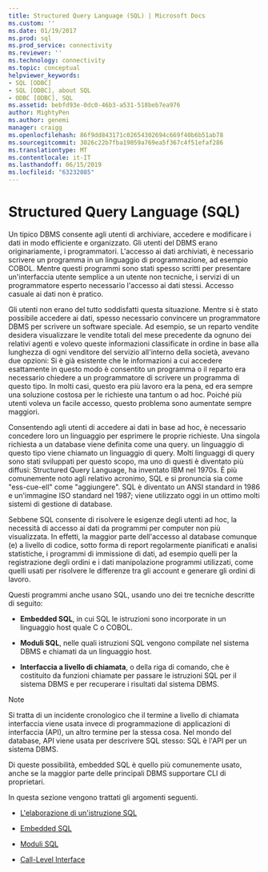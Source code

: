```yaml
---
title: Structured Query Language (SQL) | Microsoft Docs
ms.custom: ''
ms.date: 01/19/2017
ms.prod: sql
ms.prod_service: connectivity
ms.reviewer: ''
ms.technology: connectivity
ms.topic: conceptual
helpviewer_keywords:
- SQL [ODBC]
- SQL [ODBC], about SQL
- ODBC [ODBC], SQL
ms.assetid: bebfd93e-0dc0-46b3-a531-518beb7ea976
author: MightyPen
ms.author: genemi
manager: craigg
ms.openlocfilehash: 86f9dd843171c02654302694c669f40b6b51ab78
ms.sourcegitcommit: 3026c22b7fba19059a769ea5f367c4f51efaf286
ms.translationtype: MT
ms.contentlocale: it-IT
ms.lasthandoff: 06/15/2019
ms.locfileid: "63232085"
---
```

# <a name="structured-query-language-sql"></a>Structured Query Language (SQL)
Un tipico DBMS consente agli utenti di archiviare, accedere e modificare i dati in modo efficiente e organizzato. Gli utenti del DBMS erano originariamente, i programmatori. L'accesso ai dati archiviati, è necessario scrivere un programma in un linguaggio di programmazione, ad esempio COBOL. Mentre questi programmi sono stati spesso scritti per presentare un'interfaccia utente semplice a un utente non tecniche, i servizi di un programmatore esperto necessario l'accesso ai dati stessi. Accesso casuale ai dati non è pratico.  
  
 Gli utenti non erano del tutto soddisfatti questa situazione. Mentre si è stato possibile accedere ai dati, spesso necessario convincere un programmatore DBMS per scrivere un software speciale. Ad esempio, se un reparto vendite desidera visualizzare le vendite totali del mese precedente da ognuno dei relativi agenti e volevo queste informazioni classificate in ordine in base alla lunghezza di ogni venditore del servizio all'interno della società, avevano due opzioni: Si è già esistente che le informazioni a cui accedere esattamente in questo modo è consentito un programma o il reparto era necessario chiedere a un programmatore di scrivere un programma di questo tipo. In molti casi, questo era più lavoro era la pena, ed era sempre una soluzione costosa per le richieste una tantum o ad hoc. Poiché più utenti voleva un facile accesso, questo problema sono aumentate sempre maggiori.  
  
 Consentendo agli utenti di accedere ai dati in base ad hoc, è necessario concedere loro un linguaggio per esprimere le proprie richieste. Una singola richiesta a un database viene definita come una query. un linguaggio di questo tipo viene chiamato un linguaggio di query. Molti linguaggi di query sono stati sviluppati per questo scopo, ma uno di questi è diventato più diffusi: Structured Query Language, ha inventato IBM nel 1970s. È più comunemente noto agli relativo acronimo, SQL e si pronuncia sia come "ess-cue-ell" come "aggiungere". SQL è diventato un ANSI standard in 1986 e un'immagine ISO standard nel 1987; viene utilizzato oggi in un ottimo molti sistemi di gestione di database.  
  
 Sebbene SQL consente di risolvere le esigenze degli utenti ad hoc, la necessità di accesso ai dati da programmi per computer non più visualizzata. In effetti, la maggior parte dell'accesso al database comunque (e) a livello di codice, sotto forma di report regolarmente pianificati e analisi statistiche, i programmi di immissione di dati, ad esempio quelli per la registrazione degli ordini e i dati manipolazione programmi utilizzati, come quelli usati per risolvere le differenze tra gli account e generare gli ordini di lavoro.  
  
 Questi programmi anche usano SQL, usando uno dei tre tecniche descritte di seguito:  
  
-   **Embedded SQL**, in cui SQL le istruzioni sono incorporate in un linguaggio host quale C o COBOL.  
  
-   **Moduli SQL**, nelle quali istruzioni SQL vengono compilate nel sistema DBMS e chiamati da un linguaggio host.  
  
-   **Interfaccia a livello di chiamata**, o della riga di comando, che è costituito da funzioni chiamate per passare le istruzioni SQL per il sistema DBMS e per recuperare i risultati dal sistema DBMS.  
  
> [!NOTE]  
>  Si tratta di un incidente cronologico che il termine a livello di chiamata interfaccia viene usata invece di programmazione di applicazioni di interfaccia (API), un altro termine per la stessa cosa. Nel mondo del database, API viene usata per descrivere SQL stesso: SQL è l'API per un sistema DBMS.  
  
 Di queste possibilità, embedded SQL è quello più comunemente usato, anche se la maggior parte delle principali DBMS supportare CLI di proprietari.  
  
 In questa sezione vengono trattati gli argomenti seguenti.  
  
-   [L'elaborazione di un'istruzione SQL](../../odbc/reference/processing-a-sql-statement.md)  
  
-   [Embedded SQL](../../odbc/reference/embedded-sql.md)  
  
-   [Moduli SQL](../../odbc/reference/sql-modules.md)  
  
-   [Call-Level Interface](../../odbc/reference/call-level-interfaces.md)
